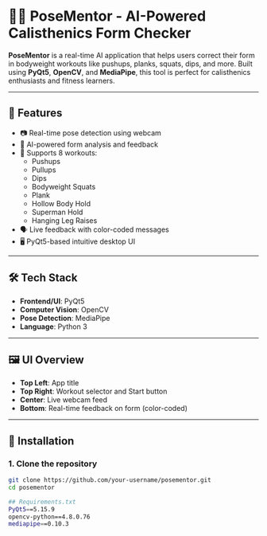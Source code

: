 # 🤸‍♂️ PoseMentor - AI-Powered Calisthenics Form Checker

**PoseMentor** is a real-time AI application that helps users correct their form in bodyweight workouts like pushups, planks, squats, dips, and more. Built using **PyQt5**, **OpenCV**, and **MediaPipe**, this tool is perfect for calisthenics enthusiasts and fitness learners.

---

## 🎯 Features

- 📷 Real-time pose detection using webcam
- 🧠 AI-powered form analysis and feedback
- 🧘 Supports 8 workouts:
  - Pushups
  - Pullups
  - Dips
  - Bodyweight Squats
  - Plank
  - Hollow Body Hold
  - Superman Hold
  - Hanging Leg Raises
- 🗣 Live feedback with color-coded messages
- 🖥 PyQt5-based intuitive desktop UI

---

## 🛠 Tech Stack

- **Frontend/UI**: PyQt5
- **Computer Vision**: OpenCV
- **Pose Detection**: MediaPipe
- **Language**: Python 3

---

## 🖼 UI Overview

- **Top Left**: App title
- **Top Right**: Workout selector and Start button
- **Center**: Live webcam feed
- **Bottom**: Real-time feedback on form (color-coded)

---

## 🧰 Installation

### 1. Clone the repository

```bash
git clone https://github.com/your-username/posementor.git
cd posementor

## Requirements.txt
PyQt5==5.15.9
opencv-python==4.8.0.76
mediapipe==0.10.3
